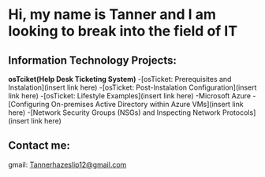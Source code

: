 <h1> Hi, my name is Tanner and I am looking to break into the field of IT

<h2> Information Technology Projects:</h2>
  <b>osTciket(Help Desk Ticketing System)</b>
  -[osTicket: Prerequisites and Instalation](insert link here)
  -[osTicket: Post-Instalation Configuration](insert link here)
  -[osTicket: Lifestyle Examples](insert link here)
-</b>Microsoft Azure</b>
 -[Configuring On-premises Active Directory within Azure VMs](insert link here)
 -[Network Security Groups (NSGs) and Inspecting Network Protocols](insert link here)

 <h2> Contact me:</h2>


 gmail: Tannerhazeslip12@gmail.com
 
